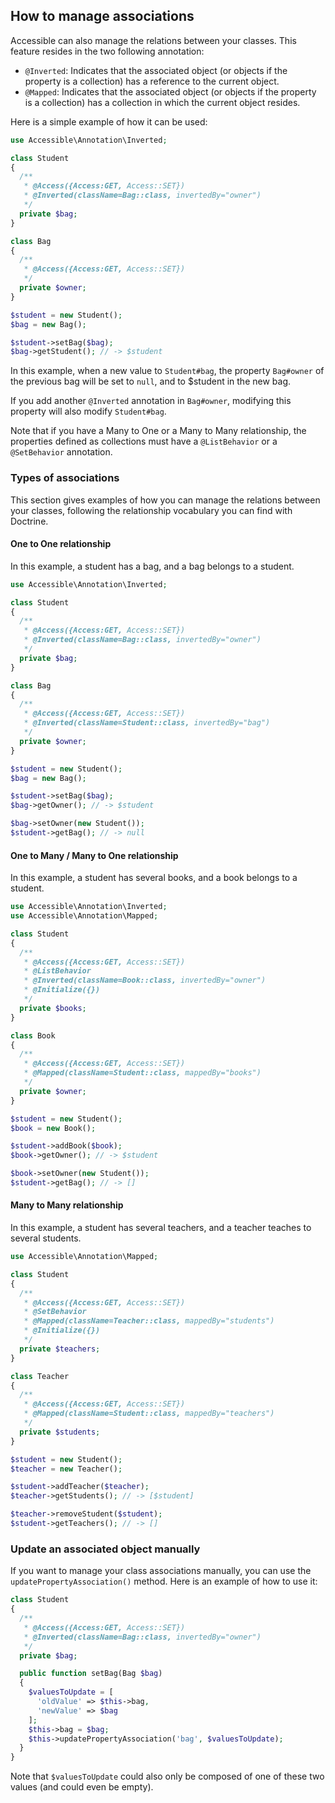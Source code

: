 ## How to manage associations

Accessible can also manage the relations between your classes. This feature resides in the two following annotation:

- `@Inverted`: Indicates that the associated object (or objects if the property is a collection) has a reference to the current object.
- `@Mapped`: Indicates that the associated object (or objects if the property is a collection) has a collection in which the current object resides.

Here is a simple example of how it can be used:

```php
use Accessible\Annotation\Inverted;

class Student
{
  /**
   * @Access({Access:GET, Access::SET})
   * @Inverted(className=Bag::class, invertedBy="owner")
   */
  private $bag;
}

class Bag
{
  /**
   * @Access({Access:GET, Access::SET})
   */
  private $owner;
}

$student = new Student();
$bag = new Bag();

$student->setBag($bag);
$bag->getStudent(); // -> $student
```

In this example, when a new value to `Student#bag`, the property `Bag#owner` of the previous bag will be set to `null`, and to $student in the new bag.

If you add another `@Inverted` annotation in `Bag#owner`, modifying this property will also modify `Student#bag`.

Note that if you have a Many to One or a Many to Many relationship, the properties defined as collections must have a `@ListBehavior` or a `@SetBehavior` annotation.

### Types of associations

This section gives examples of how you can manage the relations between your classes, following the relationship vocabulary you can find with Doctrine.

#### One to One relationship

In this example, a student has a bag, and a bag belongs to a student.

```php
use Accessible\Annotation\Inverted;

class Student
{
  /**
   * @Access({Access:GET, Access::SET})
   * @Inverted(className=Bag::class, invertedBy="owner")
   */
  private $bag;
}

class Bag
{
  /**
   * @Access({Access:GET, Access::SET})
   * @Inverted(className=Student::class, invertedBy="bag")
   */
  private $owner;
}

$student = new Student();
$bag = new Bag();

$student->setBag($bag);
$bag->getOwner(); // -> $student

$bag->setOwner(new Student());
$student->getBag(); // -> null
```

#### One to Many / Many to One relationship

In this example, a student has several books, and a book belongs to a student.

```php
use Accessible\Annotation\Inverted;
use Accessible\Annotation\Mapped;

class Student
{
  /**
   * @Access({Access:GET, Access::SET})
   * @ListBehavior
   * @Inverted(className=Book::class, invertedBy="owner")
   * @Initialize({})
   */
  private $books;
}

class Book
{
  /**
   * @Access({Access:GET, Access::SET})
   * @Mapped(className=Student::class, mappedBy="books")
   */
  private $owner;
}

$student = new Student();
$book = new Book();

$student->addBook($book);
$book->getOwner(); // -> $student

$book->setOwner(new Student());
$student->getBag(); // -> []
```

#### Many to Many relationship

In this example, a student has several teachers, and a teacher teaches to several students.

```php
use Accessible\Annotation\Mapped;

class Student
{
  /**
   * @Access({Access:GET, Access::SET})
   * @SetBehavior
   * @Mapped(className=Teacher::class, mappedBy="students")
   * @Initialize({})
   */
  private $teachers;
}

class Teacher
{
  /**
   * @Access({Access:GET, Access::SET})
   * @Mapped(className=Student::class, mappedBy="teachers")
   */
  private $students;
}

$student = new Student();
$teacher = new Teacher();

$student->addTeacher($teacher);
$teacher->getStudents(); // -> [$student]

$teacher->removeStudent($student);
$student->getTeachers(); // -> []
```

### Update an associated object manually

If you want to manage your class associations manually, you can use the `updatePropertyAssociation()` method. Here is an example of how to use it:

```php
class Student
{
  /**
   * @Access({Access:GET, Access::SET})
   * @Inverted(className=Bag::class, invertedBy="owner")
   */
  private $bag;

  public function setBag(Bag $bag)
  {
    $valuesToUpdate = [
      'oldValue' => $this->bag,
      'newValue' => $bag
    ];
    $this->bag = $bag;
    $this->updatePropertyAssociation('bag', $valuesToUpdate);
  }
}
```

Note that `$valuesToUpdate` could also only be composed of one of these two values (and could even be empty).
